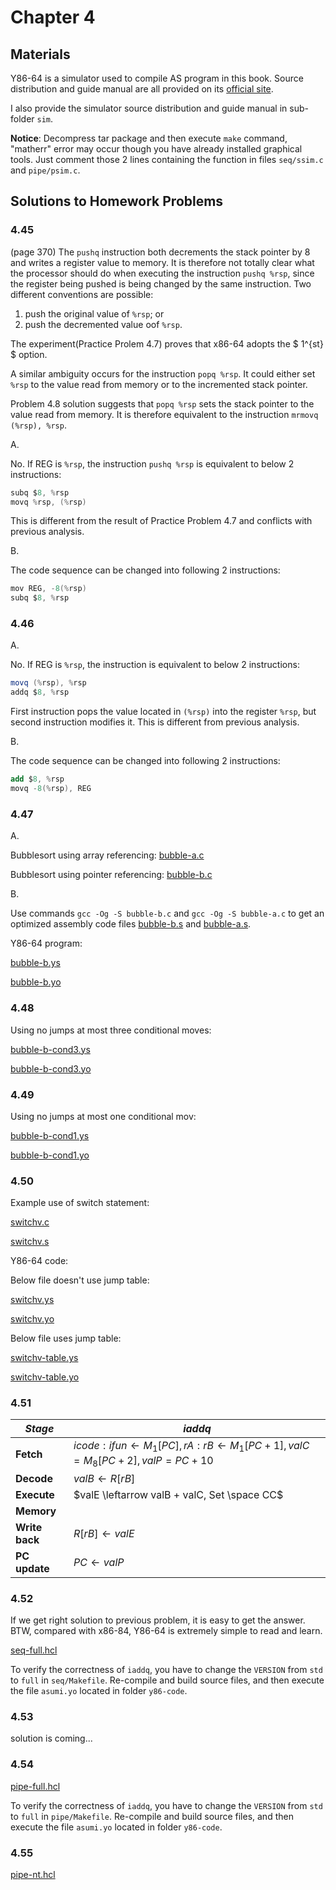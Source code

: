 # Chapter 4
## Materials
Y86-64 is a simulator used to compile AS program in this book. Source distribution and guide manual are all provided on its [official site](csapp.cs.cmu.edu/3e/students.html). 

I also provide the simulator source distribution and guide manual in sub-folder `sim`.

**Notice**: Decompress tar package and then execute `make` command, "matherr" error may occur though you have already installed graphical tools. Just comment those 2 lines containing the function in files `seq/ssim.c` and `pipe/psim.c`.

## Solutions to Homework Problems

### 4.45
(page 370)
The `pushq` instruction both decrements the stack pointer by 8 and writes a register value to memory. It is therefore not totally clear what the processor should do when executing the instruction `pushq %rsp`, since the register being pushed is being changed by the same instruction. Two different conventions are possible:
1. push the original value of `%rsp`; or
2. push the decremented value oof `%rsp`.

The experiment(Practice Prolem 4.7) proves that x86-64 adopts the $ 1^{st} $ option.

A similar ambiguity occurs for the instruction `popq %rsp`. It could either set `%rsp` to the value read from memory or to the incremented stack pointer.

Problem 4.8 solution suggests that `popq %rsp` sets the stack pointer to the value read from memory. It is therefore equivalent to the instruction `mrmovq (%rsp), %rsp`.

A.

No. If REG is `%rsp`, the instruction `pushq %rsp` is equivalent to below 2 instructions:
```as
subq $8, %rsp
movq %rsp, (%rsp)
```
This is different from the result of Practice Problem 4.7 and conflicts with previous analysis.

B.

The code sequence can be changed into following 2 instructions:
```as
mov REG, -8(%rsp)
subq $8, %rsp
```

### 4.46
A.

No. If REG is `%rsp`, the instruction is equivalent to below 2 instructions:
```as
movq (%rsp), %rsp
addq $8, %rsp
```
First instruction pops the value located in `(%rsp)` into the register `%rsp`, but second instruction modifies it. This is different from previous analysis.

B.

The code sequence can be changed into following 2 instructions:
```as
add $8, %rsp
movq -8(%rsp), REG
```

### 4.47
A.

Bubblesort using array referencing: [bubble-a.c](./src/bubble-a.c)

Bubblesort using pointer referencing: [bubble-b.c](./src/bubble-b.c)

B.

Use commands `gcc -Og -S bubble-b.c` and `gcc -Og -S bubble-a.c` to get an optimized assembly code files [bubble-b.s](./src/bubble-b.s) and [bubble-a.s](./src/bubble-a.s).

Y86-64 program: 

[bubble-b.ys](./src/bubble-b.ys)

[bubble-b.yo](./src/bubble-b.yo)

### 4.48
Using no jumps at most three conditional moves: 

[bubble-b-cond3.ys](./src/bubble-b-cond3.ys)

[bubble-b-cond3.yo](./src/bubble-b-cond3.yo)

### 4.49
Using no jumps at most one conditional mov:

[bubble-b-cond1.ys](./src/bubble-b-cond1.ys)

[bubble-b-cond1.yo](./src/bubble-b-cond1.yo)

### 4.50
Example use of switch statement:

[switchv.c](./src/switchv.c)

[switchv.s](./src/switchv.s)

Y86-64 code: 

Below file doesn't use jump table:

[switchv.ys](./src/switchv.ys)

[switchv.yo](./src/switchv.yo)

Below file uses jump table:

[switchv-table.ys](./src/switchv-table.ys)

[switchv-table.yo](./src/switchv-table.yo)

### 4.51
|*Stage*|*iaddq*|
|-|-|
|**Fetch**|$icode:ifun \leftarrow M_{1}[PC], rA:rB \leftarrow M_{1}[PC+1], valC=M_{8}[PC+2], valP=PC+10$|
|**Decode**|$valB \leftarrow R[rB]$|
|**Execute**|$valE \leftarrow valB + valC, Set \space CC$|
|**Memory**||
|**Write back**|$R[rB] \leftarrow valE$|
|**PC update**|$PC \leftarrow valP$|

### 4.52
If we get right solution to previous problem, it is easy to get the answer.
BTW, compared with x86-84, Y86-64 is extremely simple to read and learn.

[seq-full.hcl](./sim/seq/seq-full.hcl)

To verify the correctness of `iaddq`, you have to change the `VERSION` from `std` to `full` in `seq/Makefile`.
Re-compile and build source files, and then execute the file `asumi.yo` located in folder `y86-code`.

### 4.53
solution is coming...

### 4.54
[pipe-full.hcl](./sim/pipe/pipe-full.hcl)

To verify the correctness of `iaddq`, you have to change the `VERSION` from `std` to `full` in `pipe/Makefile`.
Re-compile and build source files, and then execute the file `asumi.yo` located in folder `y86-code`.

### 4.55
[pipe-nt.hcl](./sim/pipe/pipe-nt.hcl)